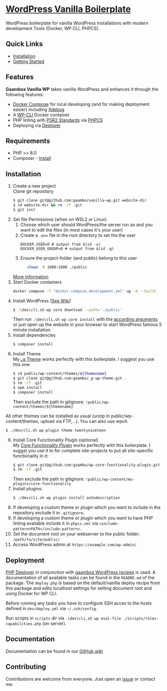 # [WordPress Vanilla Boilerplate](https://github.com/gaambo/vanilla-wp)

WordPress boilerplate for vanilla WordPress installations with modern development Tools (Docker, WP CLI, PHPCS).

## Quick Links

- [Installation](#Installation)
- [Getting Started](https://github.com/gaambo/vanilla-wp/wiki/Getting-Started)

## Features

**Gaambos Vanilla WP** takes vanilla WordPress and enhances it through the following features:

- [Docker Compose](https://docs.docker.com/compose/) for local developing (and for making deployment easier) including [Xdebug](https://xdebug.org/)
- A [WP-CLI](https://wp-cli.org/) Docker container
- PHP linting with [PSR2 Standards](https://www.php-fig.org/psr/psr-2/) via [PHPCS](https://github.com/squizlabs/PHP_CodeSniffer)
- Deploying via [Deployer](https://deployer.org/)

## Requirements

- PHP >= 8.0
- Composer - [Install](https://getcomposer.org/doc/00-intro.md#installation-linux-unix-osx)

## Installation

1. Create a new project  
   Clone git repository
   ```sh
   $ git clone git@github.com:gaambo/vanilla-wp.git website-dir
   $ cd website-dir && rm -rf .git
   $ git init
   ```
2. Set file Permissions (when on WSL2 or Linux)
   1. Choose which user should WordPress/the server run as and you want to edit the files (in most cases it's your user)
   2. Create a `.env` file in the root directory to set the the user
         ```env
         DOCKER_USER=0 # output from $(id -u)
         DOCKER_USER_GROUP=0 # output from $(id -g)
         ```
   3. Ensure the project-folder (and public) belong to this user
         ```bash
            chown -R 1000:1000 ./public
         ```
   [More Information](https://github.com/gaambo/vanilla-wp/issues/3)
3. Start Docker containers
   ```sh
   docker compose -f "docker.compose.development.yml" up -d --build
   ```
4. Install WordPress ([See Wiki](https://github.com/gaambo/vanilla-wp/wiki/WP-CLI))
   ```sh
   $ .\dev\cli.sh wp core download --path='./public'
   ```
   Then run `.\dev\cli.sh wp core install` with the [according arguments](https://developer.wordpress.org/cli/commands/core/install/) or just open up the website in your browser to start WordPress famous 5 minute installation.
5. Install dependencies
   ```sh
   $ composer install
   ```
6. Install Theme  
   My [\_g Theme](https://github.com/gaambo/_g-wp-theme) works perfectly with this boilerplate. I suggest you use this one:
   ```sh
   $ cd public/wp-content/themes/${themename}
   $ git clone git@github.com:gaambo/_g-wp-theme.git .
   $ rm -rf .git
   $ npm install
   $ composer install
   ```
   Then exclude the path in gitignore: `!public/wp-content/themes/${themename}`

All other themes can be installed as usual (unzip in public/wp-content/themes, upload via FTP,...). You can also use wpcli:

```sh
$ ./dev/cli.sh wp plugin theme twentynineteen
```

6. Install Core Functionality Plugin (optional)  
   My [Core Functionality Plugin](https://github.com/gaambo/wp-core-functionality-plugin) works perfectly with this boilerplate. I suggst you use it to for complete site-projects to put all site-specific functionality in it:
   ```sh
   $ git clone git@github.com:gaambo/wp-core-functionality-plugin.git public/wp-content/mu-plugins/core-functionality
   $ rm -rf .git
   ```
   Then exclude the path in gitignore: `!public/wp-content/mu-plugins/core-functionality`
7. Install plugins:
   ```sh
   $ ./dev/cli.sh wp plugin install autodescription
   ```
8. If developing a custom theme or plugin which you want to include in the repository exclude it in `.gitignore`.
9. If developing a custom theme or plugin which you want to have PHP linting available include it in `phpcs.xml` via `<include-pattern>PATH</include-pattern>`.
10. Set the document root on your webserver to the public folder: `/path/to/site/public/`
11. Access WordPress admin at `https://example.com/wp-admin/`

## Deployment

[PHP Deployer](https://deployer.org/) in conjunction with [gaambos WordPress recipes](https://github.com/gaambo/deployer-wordpress) is used. A documentation of all available tasks can be found in the `README.md` of the package. The `deploy.php` is based on the default/vanilla deploy recipe from this package and edits localhost settings for setting document root and using Docker for WP CLI.

Before running any tasks you have to configure SSH acces to the hosts defined in `dev/deploy.yml` via `~/.ssh/config`.

Run scripts in `scripts` dir via `.\dev\cli.sh wp eval-file ./scripts/roles-capabilities.php` (on server).

## Documentation

Documentation can be found in our [GitHub wiki](https://github.com/gaambo/vanilla-wp/wiki)

## Contributing

Contributions are welcome from everyone. Just open an [issue](https://github.com/gaambo/vanilla-wp/issues) or contact me.
